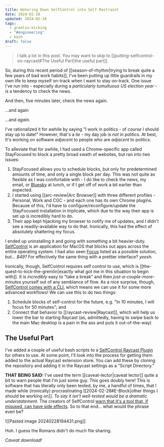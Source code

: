```yaml
---
title: Watering Down SelfControl into Self Restraint
date: 2024-02-28
updated: 2024-02-28
tags:
  - gremlin-kicking
  - "#engineering"
  - bash
draft: false
---
```

> I talk a lot in this post. You may want to skip to [[putting-selfcontrol-on-raycast#The Useful Part|the useful part]].

So, during this recent period of [[season-of-rhythm|trying to break quite a few years of bad work habits]], I've been putting up little guardrails in my own life to keep myself on-track when I want to stay on-track. One issue I've run into - especially during a *particularly tumultuous US election year* - is a tendency to check the news.

And then, five minutes later, check the news again.

...and again

...and *again.*

I've rationalized it for awhile by saying "I work in politics - of *course* I should stay up to date!" However, that's a *lie* - my day job is *not* in politics. At best, It's working on software *adjacent* to people who are *adjacent* to politics.

To alleviate that for awhile, I had used a Chrome-specific app called StayFocused to block a pretty broad swath of websites, but ran into two issues:

1. StayFocused allows you to schedule blocks, but only for predetermined amounts of time, and only a single block per day. This was not quite as flexible as I was comfortable with - I do like to check the news, my email, or [Bluesky](https://bsky.app/profile/spencer.chaoticgood.computer) at lunch, or if I get off of work a bit earlier than expected.
2. I started using [[arc-review|Arc Browser]] with three different profiles - Personal, Work and CGC - and each one has its own Chrome plugins. Because of this, I'd have to configure/reconfigure/update the StayFocused installation in triplicate, which due to the way their app is set up is incredibly hard to do.
3. Their app kept hijacking my browser to notify me of updates, and I didn't see a readily-available way to do that. Ironically, this had the effect of absolutely shattering my focus.

I ended up uninstalling it and going with something a bit heavier-duty. [SelfControl](https://selfcontrolapp.com/) is an application for MacOS that blocks out apps across the entire operating system. I had also seen [Focus](https://heyfocus.com/) listed as a possible solution, but... *$49?* For effectively the same thing with a prettier interface? *yeesh.*

Ironically, though, SelfControl requires self control to use, which is [[the-quest-to-kick-the-gremlin|exactly what got me in this situation to begin with]]. It is *incredibly* easy to "take a break" and then *just-a-couple-more-minutes* yourself out of any semblance of flow. As a nice surprise, though, [SelfControl comes with a CLI](https://github.com/SelfControlApp/selfcontrol/wiki/Running-SelfControl-from-the-Terminal), which means we can use it for some more advanced workflows! We can use this to do two things:

1. Schedule blocks of self-control for the future, e.g. "In 10 minutes, I will focus for 50 minutes"; and
2. Connect that behavior to [[raycast-review|Raycast]], which will help us lower the bar to starting Raycast (as, admittedly, having to swipe back to the main Mac desktop is a pain in the ass and puts it out-of-the-way)

## The Useful Part

I've added a couple of useful bash scripts to a [SelfControl Raycast Plugin](https://github.com/chaoticgoodcomputing/selfcontrol-raycast) for others to use. At some point, I'll look into the process for getting them added to the actual Raycast extension store. You can add these by cloning the repository and adding it in the Raycast settings as a "Script Directory."

**THAT BEING SAID:** I've used the term [[caveat-lector|caveat lector]] quite a bit to warn people that I'm just some guy. This goes doubly here! This is software that has literally only been tested, by me, a handful of times, that I made while (ironically) procrastinating [[2024-02-28#E-Block|other things I should be working on]]. *To say it isn't well-tested would be a dramatic understatement.* The creators of SelfControl [warn that it's a tool that, if misused, can have side effects](https://github.com/SelfControlApp/selfcontrol/wiki/FAQ#q-selfcontrols-timer-is-at-finishing-and-i-cant-access-my-websites-and-im-freaking-out). So to that end... what would the phrase even be?

![[Pasted image 20240228194431.png]]

Huh. I guess the Romans didn't do much file sharing.

*Caveat download!*